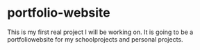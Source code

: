 # portfolio-website
This is my first real project I will be working on. It is going to be a portfoliowebsite for my schoolprojects and personal projects. 
